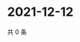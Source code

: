 # 2021-12-12

共 0 条

<!-- BEGIN WEIBO -->
<!-- 最后更新时间 Sun Dec 12 2021 07:14:02 GMT+0800 (China Standard Time) -->

<!-- END WEIBO -->
